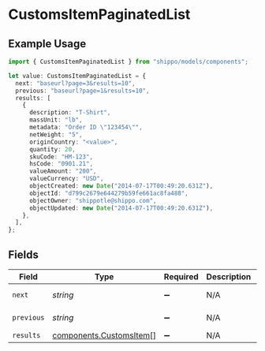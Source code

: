 # CustomsItemPaginatedList

## Example Usage

```typescript
import { CustomsItemPaginatedList } from "shippo/models/components";

let value: CustomsItemPaginatedList = {
  next: "baseurl?page=3&results=10",
  previous: "baseurl?page=1&results=10",
  results: [
    {
      description: "T-Shirt",
      massUnit: "lb",
      metadata: "Order ID \"123454\"",
      netWeight: "5",
      originCountry: "<value>",
      quantity: 20,
      skuCode: "HM-123",
      hsCode: "0901.21",
      valueAmount: "200",
      valueCurrency: "USD",
      objectCreated: new Date("2014-07-17T00:49:20.631Z"),
      objectId: "d799c2679e644279b59fe661ac8fa488",
      objectOwner: "shippotle@shippo.com",
      objectUpdated: new Date("2014-07-17T00:49:20.631Z"),
    },
  ],
};
```

## Fields

| Field                                                              | Type                                                               | Required                                                           | Description                                                        | Example                                                            |
| ------------------------------------------------------------------ | ------------------------------------------------------------------ | ------------------------------------------------------------------ | ------------------------------------------------------------------ | ------------------------------------------------------------------ |
| `next`                                                             | *string*                                                           | :heavy_minus_sign:                                                 | N/A                                                                | baseurl?page=3&results=10                                          |
| `previous`                                                         | *string*                                                           | :heavy_minus_sign:                                                 | N/A                                                                | baseurl?page=1&results=10                                          |
| `results`                                                          | [components.CustomsItem](../../models/components/customsitem.md)[] | :heavy_minus_sign:                                                 | N/A                                                                |                                                                    |